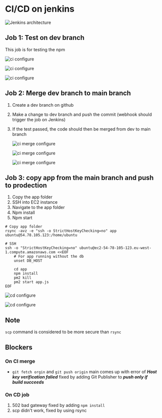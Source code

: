 # CI/CD on jenkins

![Jenkins architecture](images/jenkins_arch.png)

## Job 1: Test on dev branch
This job is for testing the npm

![ci configure](images/ci1.png)

![ci configure](images/ci2.png)

![ci configure](images/ci3.png)

## Job 2: Merge dev branch to main branch 
1) Create a dev branch on github
2) Make a change to dev branch and push the commit (webhook should trigger the job on Jenkins)
3) If the test passed, the code should then be merged from dev to main branch
   
   ![ci merge configure](images/ci_merge1.png)

   ![ci merge configure](images/ci_merge2.png)

   ![ci merge configure](images/ci_merge3.png)


## Job 3: copy app from the main branch and push to prodection
1) Copy the app folder
2) SSH into EC2 instance
3) Navigate to the app folder
4) Npm install
5) Npm start

```shell
# Copy app folder
rsync -avz -e "ssh -o StrictHostKeyChecking=no" app ubuntu@54.78.105.123:/home/ubuntu

# SSH
ssh -o "StrictHostKeyChecking=no" ubuntu@ec2-54-78-105-123.eu-west-1.compute.amazonaws.com <<EOF
    # For app running without the db
    unset DB_HOST

    cd app
    npm install
    pm2 kill
    pm2 start app.js
EOF
```

![cd configure](images/cd1.png)

![cd configure](images/cd2.png)

## Note

`scp` command is considered to be more secure than `rsync`

## Blockers
### On CI merge
* `git fetch orgin` and `git push origin` main comes up with error of ***Host key verification falied*** fixed by adding Git Publisher to ***push only if build succeeds***

### On CD job
1) 502 bad gateway fixed by adding `npm install`
2) scp didn't work, fixed by using rsync
